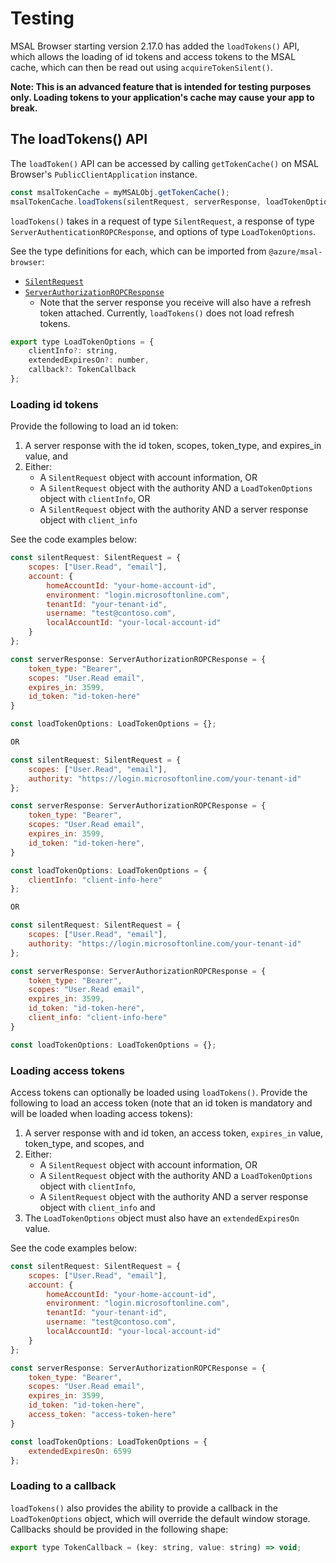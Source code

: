 # Testing

MSAL Browser starting version 2.17.0 has added the `loadTokens()` API, which allows the loading of id tokens and access tokens to the MSAL cache, which can then be read out using `acquireTokenSilent()`. 

**Note: This is an advanced feature that is intended for testing purposes only. Loading tokens to your application's cache may cause your app to break.**

## The loadTokens() API

The `loadToken()` API can be accessed by calling `getTokenCache()` on MSAL Browser's `PublicClientApplication` instance. 

```js
const msalTokenCache = myMSALObj.getTokenCache();
msalTokenCache.loadTokens(silentRequest, serverResponse, loadTokenOptions);
```

`loadTokens()` takes in a request of type `SilentRequest`, a response of type `ServerAuthenticationROPCResponse`, and options of type `LoadTokenOptions`.

See the type definitions for each, which can be imported from `@azure/msal-browser`:

- [`SilentRequest`](https://azuread.github.io/microsoft-authentication-library-for-js/ref/modules/_azure_msal_browser.html#silentrequest)
- [`ServerAuthorizationROPCResponse`](https://azuread.github.io/microsoft-authentication-library-for-js/ref/modules/_azure_msal_common.html#serverauthorizationropcresponse)
    - Note that the server response you receive will also have a refresh token attached. Currently, `loadTokens()` does not load refresh tokens.

```js
export type LoadTokenOptions = {
    clientInfo?: string,
    extendedExpiresOn?: number,
    callback?: TokenCallback
};
```

### Loading id tokens

Provide the following to load an id token:

1. A server response with the id token, scopes, token_type, and expires_in value, and
1. Either:
    - A `SilentRequest` object with account information, OR
    - A `SilentRequest` object with the authority AND a `LoadTokenOptions` object with `clientInfo`, OR
    - A `SilentRequest` object with the authority AND a server response object with `client_info`

See the code examples below:

```js
const silentRequest: SilentRequest = {
    scopes: ["User.Read", "email"],
    account: {
        homeAccountId: "your-home-account-id",
        environment: "login.microsoftonline.com",
        tenantId: "your-tenant-id",
        username: "test@contoso.com",
        localAccountId: "your-local-account-id"
    }
};

const serverResponse: ServerAuthorizationROPCResponse = {
    token_type: "Bearer",
    scopes: "User.Read email",
    expires_in: 3599,
    id_token: "id-token-here"
}

const loadTokenOptions: LoadTokenOptions = {};

OR

const silentRequest: SilentRequest = {
    scopes: ["User.Read", "email"],
    authority: "https://login.microsoftonline.com/your-tenant-id"
};

const serverResponse: ServerAuthorizationROPCResponse = {
    token_type: "Bearer",
    scopes: "User.Read email",
    expires_in: 3599,
    id_token: "id-token-here",
}

const loadTokenOptions: LoadTokenOptions = {
    clientInfo: "client-info-here"
};

OR

const silentRequest: SilentRequest = {
    scopes: ["User.Read", "email"],
    authority: "https://login.microsoftonline.com/your-tenant-id"
};

const serverResponse: ServerAuthorizationROPCResponse = {
    token_type: "Bearer",
    scopes: "User.Read email",
    expires_in: 3599,
    id_token: "id-token-here",
    client_info: "client-info-here"
}

const loadTokenOptions: LoadTokenOptions = {};
```

### Loading access tokens

Access tokens can optionally be loaded using `loadTokens()`. Provide the following to load an access token (note that an id token is mandatory and will be loaded when loading access tokens):

1. A server response with and id token, an access token, `expires_in` value, token_type, and scopes, and
1. Either:
    - A `SilentRequest` object with account information, OR
    - A `SilentRequest` object with the authority AND a `LoadTokenOptions` object with `clientInfo`, 
    - A `SilentRequest` object with the authority AND a server response object with `client_info`
    and
1. The `LoadTokenOptions` object must also have an `extendedExpiresOn` value.

See the code examples below:
```js
const silentRequest: SilentRequest = {
    scopes: ["User.Read", "email"],
    account: {
        homeAccountId: "your-home-account-id",
        environment: "login.microsoftonline.com",
        tenantId: "your-tenant-id",
        username: "test@contoso.com",
        localAccountId: "your-local-account-id"
    }
};

const serverResponse: ServerAuthorizationROPCResponse = {
    token_type: "Bearer",
    scopes: "User.Read email",
    expires_in: 3599,
    id_token: "id-token-here",
    access_token: "access-token-here"
}

const loadTokenOptions: LoadTokenOptions = {
    extendedExpiresOn: 6599
};
```

### Loading to a callback

`loadTokens()` also provides the ability to provide a callback in the `LoadTokenOptions` object, which will override the default window storage. Callbacks should be provided in the following shape:

```js
export type TokenCallback = (key: string, value: string) => void;
```
